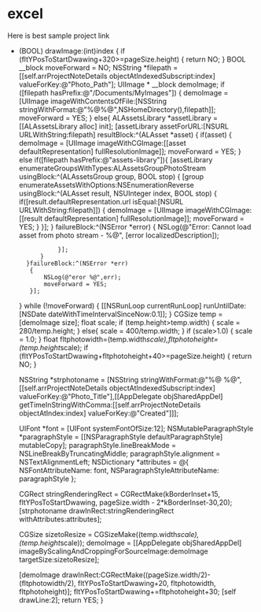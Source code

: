 # excel
Here is best sample project link
- (BOOL) drawImage:(int)index
{
    if (fltYPosToStartDwawing+320>=pageSize.height) {
        return NO;
    }
    BOOL __block moveForward = NO;
    NSString *filepath = [[self.arrProjectNoteDetails objectAtIndexedSubscript:index] valueForKey:@"Photo_Path"];
    UIImage * __block demoImage;
    if ([filepath hasPrefix:@"/Documents/MyImages"]) {
        demoImage = [UIImage imageWithContentsOfFile:[NSString stringWithFormat:@"%@%@",NSHomeDirectory(),filepath]];
        moveForward = YES;
    }
    else{
        ALAssetsLibrary *assetLibrary = [[ALAssetsLibrary alloc] init];
        [assetLibrary assetForURL:[NSURL URLWithString:filepath] resultBlock:^(ALAsset *asset)
        {
            if(asset)
            {
                demoImage = [UIImage imageWithCGImage:[[asset defaultRepresentation] fullResolutionImage]];
                moveForward = YES;
            }
            else if([filepath hasPrefix:@"assets-library"]){
                [assetLibrary enumerateGroupsWithTypes:ALAssetsGroupPhotoStream
                                            usingBlock:^(ALAssetsGroup group, BOOL stop)
                 {
                     [group enumerateAssetsWithOptions:NSEnumerationReverse usingBlock:^(ALAsset result, NSUInteger index, BOOL stop) {
                         if([result.defaultRepresentation.url isEqual:[NSURL URLWithString:filepath]])
                         {
                             demoImage = [UIImage imageWithCGImage:[[result defaultRepresentation] fullResolutionImage]];
                             moveForward = YES;
                         }
                     }];
                 }
                 failureBlock:^(NSError *error)
                 {
                     NSLog(@"Error: Cannot load asset from photo stream - %@", [error localizedDescription]);
                     
                 }];
            }
        }failureBlock:^(NSError *err)
         {
             NSLog(@"eror %@",err);
             moveForward = YES;
         }];
    }
    while (!moveForward) {
        [[NSRunLoop currentRunLoop] runUntilDate:[NSDate dateWithTimeIntervalSinceNow:0.1]];
    }
    CGSize temp = [demoImage size];
    float scale;
    if (temp.height>temp.width) {
        scale = 280/temp.height;
    }
    else{
        scale = 400/temp.width;
    }
    if (scale>1.0) {
        scale = 1.0;
    }
    float fltphotowidth=(temp.width*scale),fltphotoheight=(temp.height*scale);
    if (fltYPosToStartDwawing+fltphotoheight+40>=pageSize.height) {
        return NO;
    }
    
    NSString *strphotoname = [NSString stringWithFormat:@"%@ %@",[[self.arrProjectNoteDetails objectAtIndexedSubscript:index] valueForKey:@"Photo_Title"],[[AppDelegate objSharedAppDel] getTimeInStringWithComma:[[self.arrProjectNoteDetails objectAtIndex:index] valueForKey:@"Created"]]];
    
    UIFont *font = [UIFont systemFontOfSize:12];
    NSMutableParagraphStyle *paragraphStyle = [[NSParagraphStyle defaultParagraphStyle] mutableCopy];
    paragraphStyle.lineBreakMode = NSLineBreakByTruncatingMiddle;
    paragraphStyle.alignment = NSTextAlignmentLeft;
    NSDictionary *attributes = @{ NSFontAttributeName: font, NSParagraphStyleAttributeName: paragraphStyle };
    
    CGRect stringRenderingRect = CGRectMake(kBorderInset+15, fltYPosToStartDwawing, pageSize.width - 2*kBorderInset-30,20);
    [strphotoname drawInRect:stringRenderingRect withAttributes:attributes];
    
    CGSize sizetoResize = CGSizeMake((temp.width*scale), (temp.height*scale));
    demoImage = [[AppDelegate objSharedAppDel] imageByScalingAndCroppingForSourceImage:demoImage targetSize:sizetoResize];
    
    [demoImage drawInRect:CGRectMake((pageSize.width/2)-(fltphotowidth/2), fltYPosToStartDwawing+20, fltphotowidth, fltphotoheight)];
    fltYPosToStartDwawing+=fltphotoheight+30;
    [self drawLine:2];
    return YES;
}
